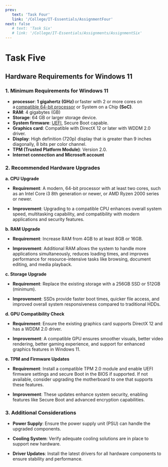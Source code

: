 ```yaml
---
prev:
   text: 'Task Four'
   link: '/College/IT-Essentials/AssignmentFour'
next: false
   # text: 'Task Six'
   # link: '/College/IT-Essentials/Assignments/AssignmentSix'
---
```


# Task Five

## Hardware Requirements for Windows 11

### 1. Minimum Requirements for Windows 11

- **processor**: **1 gigahertz (GHz)** or faster with 2 or more cores on a [compatible 64-bit processor](http://aka.ms/CPUlist) or System on a Chip **(SoC)**.
- **RAM**: 4 gigabytes (GB)
- **Storage**: 64 GB or larger storage device.
- **System firmware**: [UEFI](https://www.freecodecamp.org/news/uefi-vs-bios/#heading-uefi), Secure Boot capable.
- **Graphics card**: Compatible with DirectX 12 or later with WDDM 2.0 driver.
- **Display**: High definition (720p) display that is greater than 9 inches diagonally, 8 bits per color channel.
- **TPM (Trusted Platform Module)**: Version 2.0.
- **Internet connection and Microsoft account**

### 2. Recommended Hardware Upgrades

**a. CPU Upgrade**

- **Requirement**: A modern, 64-bit processor with at least two cores, such as an Intel Core i3 8th generation or newer, or AMD Ryzen 2000 series or newer.
    
- **Improvement**: Upgrading to a compatible CPU enhances overall system speed, multitasking capability, and compatibility with modern applications and security features.
    

**b. RAM Upgrade**

- **Requirement**: Increase RAM from 4GB to at least 8GB or 16GB.
    
- **Improvement**: Additional RAM allows the system to handle more applications simultaneously, reduces loading times, and improves performance for resource-intensive tasks like browsing, document editing, and media playback.
    

**c. Storage Upgrade**

- **Requirement**: Replace the existing storage with a 256GB SSD or 512GB (minimum).
    
- **Improvement**: SSDs provide faster boot times, quicker file access, and improved overall system responsiveness compared to traditional HDDs.
    

**d. GPU Compatibility Check**

- **Requirement**: Ensure the existing graphics card supports DirectX 12 and has a WDDM 2.0 driver.
    
- **Improvement**: A compatible GPU ensures smoother visuals, better video rendering, better gaming experience, and support for enhanced graphics features in Windows 11.
    

**e. TPM and Firmware Updates**

- **Requirement**: Install a compatible TPM 2.0 module and enable UEFI firmware settings and secure Boot in the BIOS if supported. If not available, consider upgrading the motherboard to one that supports these features.
    
- **Improvement**: These updates enhance system security, enabling features like Secure Boot and advanced encryption capabilities.

### 3. Additional Considerations

- **Power Supply**: Ensure the power supply unit (PSU) can handle the upgraded components.
    
- **Cooling System**: Verify adequate cooling solutions are in place to support new hardware.
    
- **Driver Updates**: Install the latest drivers for all hardware components to ensure stability and performance.